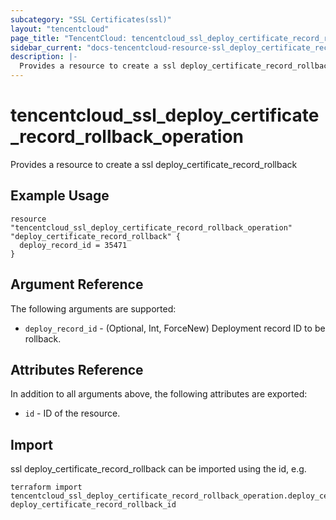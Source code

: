 ```yaml
---
subcategory: "SSL Certificates(ssl)"
layout: "tencentcloud"
page_title: "TencentCloud: tencentcloud_ssl_deploy_certificate_record_rollback_operation"
sidebar_current: "docs-tencentcloud-resource-ssl_deploy_certificate_record_rollback_operation"
description: |-
  Provides a resource to create a ssl deploy_certificate_record_rollback
---
```


# tencentcloud_ssl_deploy_certificate_record_rollback_operation

Provides a resource to create a ssl deploy_certificate_record_rollback

## Example Usage

```hcl
resource "tencentcloud_ssl_deploy_certificate_record_rollback_operation" "deploy_certificate_record_rollback" {
  deploy_record_id = 35471
}
```

## Argument Reference

The following arguments are supported:

* `deploy_record_id` - (Optional, Int, ForceNew) Deployment record ID to be rollback.

## Attributes Reference

In addition to all arguments above, the following attributes are exported:

* `id` - ID of the resource.




## Import

ssl deploy_certificate_record_rollback can be imported using the id, e.g.

```
terraform import tencentcloud_ssl_deploy_certificate_record_rollback_operation.deploy_certificate_record_rollback deploy_certificate_record_rollback_id
```

